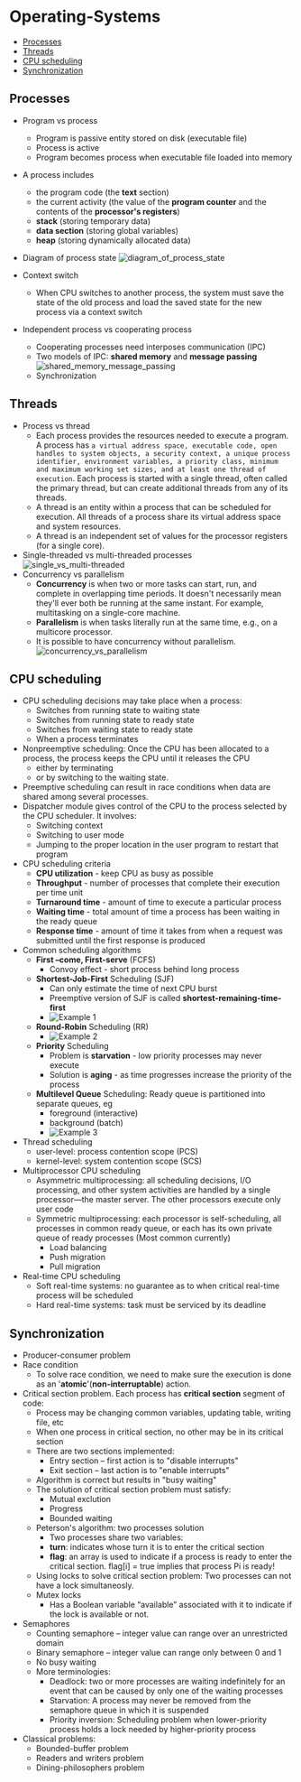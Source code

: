 # Operating-Systems
- [Processes](#processes)
- [Threads](#threads)
- [CPU scheduling](#cpu_scheduling)
- [Synchronization](#synchronization)
## Processes
- Program vs process
   - Program is passive entity stored on disk (executable file)
   - Process is active
   - Program becomes process when executable file loaded into memory
- A process includes
   - the program code (the **text** section)
   - the current activity (the value of the **program counter** and the contents of the **processor's registers**)
   - **stack** (storing temporary data)
   - **data section** (storing global variables)
   - **heap** (storing dynamically allocated data)
- Diagram of process state
![diagram_of_process_state](https://github.com/ustcljb/operating-systems/blob/master/figures/diagram_of_process_state.png)
- Context switch
   - When CPU switches to another process, the system must save the state of the old process and load the saved state for the new process via a context switch
   
- Independent process vs cooperating process
   - Cooperating processes need interposes communication (IPC)
   - Two models of IPC: **shared memory** and **message passing**
   ![shared_memory_message_passing](https://github.com/ustcljb/operating-systems/blob/master/figures/shared_memory_message_passing.png)
   - Synchronization
   
## Threads
- Process vs thread
   - Each process provides the resources needed to execute a program. A process has `a virtual address space, executable code, open handles to system objects, a security context, a unique process identifier, environment variables, a priority class, minimum and maximum working set sizes, and at least one thread of execution`. Each process is started with a single thread, often called the primary thread, but can create additional threads from any of its threads.
   - A thread is an entity within a process that can be scheduled for execution. All threads of a process share its virtual address space and system resources.
   - A thread is an independent set of values for the processor registers (for a single core).
- Single-threaded vs multi-threaded processes
![single_vs_multi-threaded](https://github.com/ustcljb/operating-systems/blob/master/figures/single_vs_multi-threaded_processes.png)
- Concurrency vs parallelism
   - **Concurrency** is when two or more tasks can start, run, and complete in overlapping time periods. It doesn't necessarily mean they'll ever both be running at the same instant. For example, multitasking on a single-core machine.
   - **Parallelism** is when tasks literally run at the same time, e.g., on a multicore processor.
   - It is possible to have concurrency without parallelism.
   ![concurrency_vs_parallelism](https://github.com/ustcljb/operating-systems/blob/master/figures/concurrency_vs_parallelism.png)
   
## CPU scheduling

- CPU scheduling decisions may take place when a process:
   - Switches from running state to waiting state
   - Switches from running state to ready state
   - Switches from waiting state to ready state
   - When a process terminates
- Nonpreemptive scheduling: Once the CPU has been allocated to a process, the process keeps the CPU until it releases the CPU
   - either by terminating
   - or by switching to the waiting state. 
- Preemptive scheduling can result in race conditions when data are shared among several processes.
- Dispatcher module gives control of the CPU to the process selected by the CPU scheduler. It involves:
   - Switching context
   - Switching to user mode
   - Jumping to the proper location in the user program to restart that program
- CPU scheduling criteria
   - **CPU utilization** - keep CPU as busy as possible
   - **Throughput** - number of processes that complete their execution per time unit
   - **Turnaround time** - amount of time to execute a particular process
   - **Waiting time** - total amount of time a process has been waiting in the ready queue
   - **Response time** - amount of time it takes from when a request was submitted until the first response is produced
- Common scheduling algorithms
   - **First –come, First-serve** (FCFS)
      - Convoy effect - short process behind long process
   - **Shortest-Job-First** Scheduling (SJF)
      - Can only estimate the time of next CPU burst
      - Preemptive version of SJF is called **shortest-remaining-time-first**
      - ![Example 1](https://github.com/ustcljb/operating-systems/blob/master/figures/Shortest_remaining_time_first.png)
   - **Round-Robin** Scheduling (RR)
      - ![Example 2](https://github.com/ustcljb/operating-systems/blob/master/figures/Round_robin.png)
   - **Priority** Scheduling
      - Problem is **starvation** - low priority processes may never execute
      - Solution is **aging** - as time progresses increase the priority of the process
   - **Multilevel Queue** Scheduling: Ready queue is partitioned into separate queues, eg
      - foreground (interactive)
      - background (batch)
      - ![Example 3](https://github.com/ustcljb/operating-systems/blob/master/figures/Multilevel_feedback_queue.png)
- Thread scheduling
   - user-level: process contention scope (PCS)
   - kernel-level: system contention scope (SCS)
- Multiprocessor CPU scheduling
   - Asymmetric multiprocessing: all scheduling decisions, I/O processing, and other system activities are handled by a single processor—the master server. The other processors execute only user code
   - Symmetric multiprocessing: each processor is self-scheduling, all processes in common ready queue, or each has its own private queue of ready processes (Most common currently)
      - Load balancing
      - Push migration
      - Pull migration
- Real-time CPU scheduling
   - Soft real-time systems: no guarantee as to when critical real-time process will be scheduled
   - Hard real-time systems: task must be serviced by its deadline
   
## Synchronization

- Producer-consumer problem
- Race condition
   - To solve race condition, we need to make sure the execution is done as an '**atomic**'(**non-interruptable**) action.   
- Critical section problem. Each process has **critical section** segment of code:
   - Process may be changing common variables, updating table, writing file, etc
   - When one process in critical section, no other may be in its critical section
   - There are two sections implemented:
      - Entry section – first  action is to "disable interrupts"
      - Exit  section – last action is to "enable interrupts"
   - Algorithm is correct but results in "busy waiting"
   - The solution of critical section problem must satisfy:
      - Mutual exclution
      - Progress
      - Bounded waiting
   - Peterson's algorithm: two processes solution
      - Two processes share two variables:
      - **turn**: indicates whose turn it is to enter the critical section
      - **flag**: an array is used to indicate if a process is ready to enter the critical section. flag[i] = true  implies that process Pi is ready!
   - Using locks to solve critical section problem: Two processes can not have a lock simultaneosly.
   - Mutex locks
      - Has a Boolean variable “available” associated with it to indicate if the lock is available or not.
- Semaphores
   - Counting semaphore – integer value can range over an unrestricted domain
   - Binary semaphore – integer value can range only between 0 and 1
   - No busy waiting
   - More terminologies:
      - Deadlock: two or more processes are waiting indefinitely for an event that can be caused by only one of the waiting processes
      - Starvation: A process may never be removed from the semaphore queue in which it is suspended
      - Priority inversion: Scheduling problem when lower-priority process holds a lock needed by higher-priority process
- Classical problems:
   - Bounded-buffer problem
   - Readers and writers problem
   - Dining-philosophers problem
   

